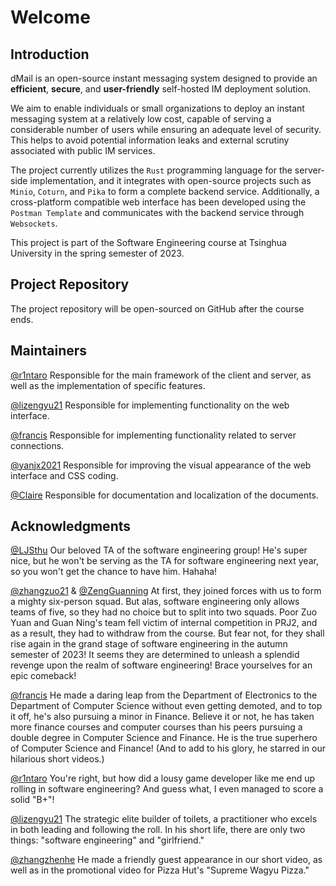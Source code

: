 # Welcome

## Introduction

dMail is an open-source instant messaging system designed to provide an **efficient**, **secure**, and **user-friendly** self-hosted IM deployment solution.

We aim to enable individuals or small organizations to deploy an instant messaging system at a relatively low cost, capable of serving a considerable number of users while ensuring an adequate level of security. This helps to avoid potential information leaks and external scrutiny associated with public IM services.

The project currently utilizes the `Rust` programming language for the server-side implementation, and it integrates with open-source projects such as `Minio`, `Coturn`, and `Pika` to form a complete backend service. Additionally, a cross-platform compatible web interface has been developed using the `Postman Template` and communicates with the backend service through `Websockets`.

This project is part of the Software Engineering course at Tsinghua University in the spring semester of 2023.

## Project Repository

The project repository will be open-sourced on GitHub after the course ends.

## Maintainers

[@r1ntaro](https://github.com/ARintaro) Responsible for the main framework of the client and server, as well as the implementation of specific features.

[@lizengyu21](https://github.com/lizengyu21) Responsible for implementing functionality on the web interface.

[@francis](https://github.com/Francis-Rockwell) Responsible for implementing functionality related to server connections.

[@yanjx2021](https://github.com/yanjx2021) Responsible for improving the visual appearance of the web interface and CSS coding.

[@Claire](https://github.com/ClaireZ-7) Responsible for documentation and localization of the documents.

## Acknowledgments

[@LJSthu](https://github.com/ljsthu) Our beloved TA of the software engineering group! He's super nice, but he won't be serving as the TA for software engineering next year, so you won't get the chance to have him. Hahaha!

[@zhangzuo21](https://github.com/zhangzuo21) & [@ZengGuanning](https://github.com/ZengGuanning) At first, they joined forces with us to form a mighty six-person squad. But alas, software engineering only allows teams of five, so they had no choice but to split into two squads. Poor Zuo Yuan and Guan Ning's team fell victim of internal competition in PRJ2, and as a result, they had to withdraw from the course. But fear not, for they shall rise again in the grand stage of software engineering in the autumn semester of 2023! It seems they are determined to unleash a splendid revenge upon the realm of software engineering! Brace yourselves for an epic comeback!

[@francis](https://github.com/Francis-Rockwell) He made a daring leap from the Department of Electronics to the Department of Computer Science without even getting demoted, and to top it off, he's also pursuing a minor in Finance. Believe it or not, he has taken more finance courses and computer courses than his peers pursuing a double degree in Computer Science and Finance. He is the true superhero of Computer Science and Finance! (And to add to his glory, he starred in our hilarious short videos.)

[@r1ntaro](https://github.com/ARintaro) You're right, but how did a lousy game developer like me end up rolling in software engineering? And guess what, I even managed to score a solid "B+"!

[@lizengyu21](https://github.com/lizengyu21) The strategic elite builder of toilets, a practitioner who excels in both leading and following the roll. In his short life, there are only two things: "software engineering" and "girlfriend."

[@zhangzhenhe](https://github.com/zzh2021010869) He made a friendly guest appearance in our short video, as well as in the promotional video for Pizza Hut's "Supreme Wagyu Pizza."
